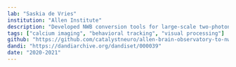 ```yaml
---
lab: "Saskia de Vries"
institution: "Allen Institute"
description: "Developed NWB conversion tools for large-scale two-photon calcium imaging datasets from the Allen Brain Observatory. The project includes conversion of multi-layer recordings from different cell types in mouse visual cortex, handling complex data including cellular responses, running behavior, and visual stimulation parameters across multiple brain areas."
tags: ["calcium imaging", "behavioral tracking", "visual processing"]
github: "https://github.com/catalystneuro/allen-brain-observatory-to-nwb"
dandi: "https://dandiarchive.org/dandiset/000039"
date: "2020-2021"
---
```

